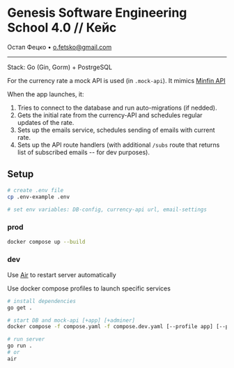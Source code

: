 # Genesis Software Engineering School 4.0 // Кейс

Остап Фецко &bull; o.fetsko@gmail.com

---

Stack: Go (Gin, Gorm) + PostrgeSQL

For the currency rate a mock API is used (in `.mock-api`). It mimics [Minfin API](https://minfin.com.ua/ua/developers/api/)

When the app launches, it:
1. Tries to connect to the database and run auto-migrations (if nedded).
2. Gets the initial rate from the currency-API and schedules regular updates of the rate.
3. Sets up the emails service, schedules sending of emails with current rate.
4. Sets up the API route handlers (with additional `/subs` route that returns list of subscribed emails -- for dev purposes).

## Setup

```sh
# create .env file
cp .env-example .env

# set env variables: DB-config, currency-api url, email-settings
```

### prod
```sh
docker compose up --build
```

### dev

Use [Air](https://github.com/cosmtrek/air) to restart server automatically

Use docker compose profiles to launch specific services

```sh
# install dependencies
go get .

# start DB and mock-api [+app] [+adminer]
docker compose -f compose.yaml -f compose.dev.yaml [--profile app] [--profile adminer] up --build

# run server
go run .
# or
air
```